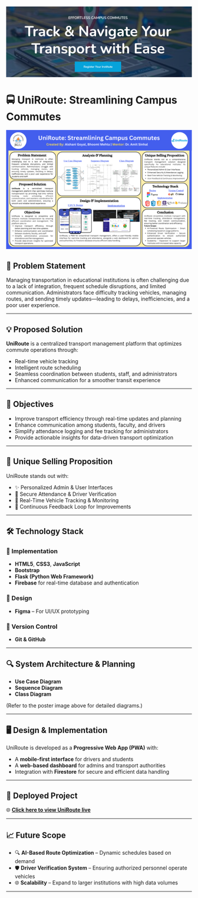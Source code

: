 ![UniRoute Banner](img/banner.png)

# 🚍 UniRoute: Streamlining Campus Commutes

![UniRoute Poster](img/Poster.png)

## 🧩 Problem Statement

Managing transportation in educational institutions is often challenging due to a lack of integration, frequent schedule disruptions, and limited communication. Administrators face difficulty tracking vehicles, managing routes, and sending timely updates—leading to delays, inefficiencies, and a poor user experience.

---

## 💡 Proposed Solution

**UniRoute** is a centralized transport management platform that optimizes commute operations through:
- Real-time vehicle tracking
- Intelligent route scheduling
- Seamless coordination between students, staff, and administrators
- Enhanced communication for a smoother transit experience

---

## 🎯 Objectives

- Improve transport efficiency through real-time updates and planning
- Enhance communication among students, faculty, and drivers
- Simplify attendance logging and fee tracking for administrators
- Provide actionable insights for data-driven transport optimization

---

## 🌟 Unique Selling Proposition

UniRoute stands out with:
- ✨ Personalized Admin & User Interfaces
- 🔐 Secure Attendance & Driver Verification
- 📡 Real-Time Vehicle Tracking & Monitoring
- 🔄 Continuous Feedback Loop for Improvements

---

## 🛠️ Technology Stack

### 🔧 Implementation
- **HTML5**, **CSS3**, **JavaScript**
- **Bootstrap**
- **Flask (Python Web Framework)**
- **Firebase** for real-time database and authentication

### 🎨 Design
- **Figma** – For UI/UX prototyping

### 📁 Version Control
- **Git & GitHub**

---

## 🔍 System Architecture & Planning

- **Use Case Diagram**
- **Sequence Diagram**
- **Class Diagram**

(Refer to the poster image above for detailed diagrams.)

---

## 🖥️ Design & Implementation

UniRoute is developed as a **Progressive Web App (PWA)** with:
- A **mobile-first interface** for drivers and students
- A **web-based dashboard** for admins and transport authorities
- Integration with **Firestore** for secure and efficient data handling

---

## 🚀 Deployed Project

🌐 **[Click here to view UniRoute live](https://uniroute-software.onrender.com/)**  

---

## 📈 Future Scope

- 🔍 **AI-Based Route Optimization** – Dynamic schedules based on demand
- 🛡️ **Driver Verification System** – Ensuring authorized personnel operate vehicles
- 🌐 **Scalability** – Expand to larger institutions with high data volumes

---



